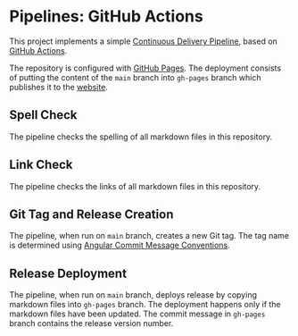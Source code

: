 # Pipelines: GitHub Actions

This project implements a simple [Continuous Delivery
Pipeline](https://en.wikipedia.org/wiki/Continuous_delivery), based on [GitHub
Actions](https://docs.github.com/en/free-pro-team@latest/actions).

The repository is configured with [GitHub Pages](https://pages.github.com/).
The deployment consists of putting the content of the `main` branch into
`gh-pages` branch which publishes it to the [website](https://slawekzachcial.github.io/pipelines-actions/).

## Spell Check

The pipeline checks the spelling of all markdown files in this repository.

## Link Check

The pipeline checks the links of all markdown files in this repository.

## Git Tag and Release Creation

The pipeline, when run on `main` branch, creates a new Git tag. The tag name is
determined using [Angular Commit Message
Conventions](https://github.com/angular/angular.js/blob/master/DEVELOPERS.md#-git-commit-guidelines).


## Release Deployment

The pipeline, when run on `main` branch, deploys release by copying markdown
files into `gh-pages` branch. The deployment happens only if the markdown files
have been updated. The commit message in `gh-pages` branch contains the release
version number.
